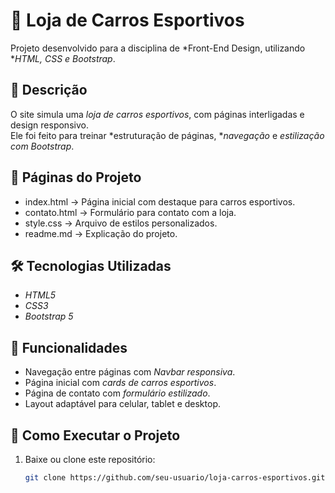 # 🚗 Loja de Carros Esportivos

Projeto desenvolvido para a disciplina de *Front-End Design, utilizando **HTML, CSS e Bootstrap*.

## 📌 Descrição
O site simula uma *loja de carros esportivos*, com páginas interligadas e design responsivo.  
Ele foi feito para treinar *estruturação de páginas, **navegação* e *estilização com Bootstrap*.

## 📂 Páginas do Projeto
- index.html → Página inicial com destaque para carros esportivos.
- contato.html → Formulário para contato com a loja.
- style.css → Arquivo de estilos personalizados.
- readme.md → Explicação do projeto.

## 🛠️ Tecnologias Utilizadas
- *HTML5*
- *CSS3*
- *Bootstrap 5*

## 🎯 Funcionalidades
- Navegação entre páginas com *Navbar responsiva*.
- Página inicial com *cards de carros esportivos*.
- Página de contato com *formulário estilizado*.
- Layout adaptável para celular, tablet e desktop.

## 🚀 Como Executar o Projeto
1. Baixe ou clone este repositório:
   ```bash
   git clone https://github.com/seu-usuario/loja-carros-esportivos.git